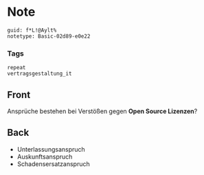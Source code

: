 # Note
```
guid: f*L!@Aylt%
notetype: Basic-02d89-e0e22
```

### Tags
```
repeat
vertragsgestaltung_it
```

## Front
Ansprüche bestehen bei Verstößen gegen <b>Open Source Lizenzen</b>?

## Back
<ul><li>Unterlassungsanspruch</li><li>Auskunftsanspruch</li><li>Schadensersatzanspruch</li></ul>
